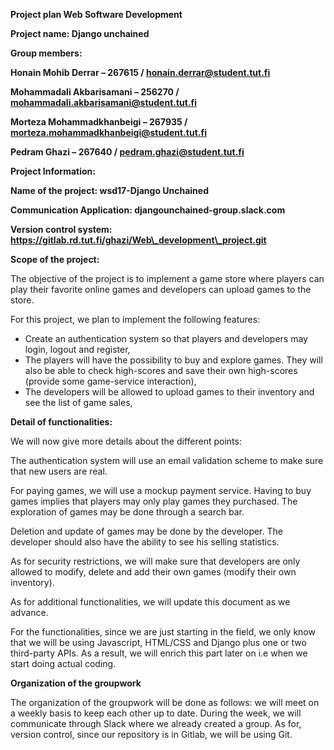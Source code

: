 **Project plan Web Software Development**

**Project name: Django unchained**

**Group members:**

**Honain Mohib Derrar – 267615 / honain.derrar@student.tut.fi**

**Mohammadali Akbarisamani – 256270 / mohammadali.akbarisamani@student.tut.fi**

**Morteza Mohammadkhanbeigi – 267935 / morteza.mohammadkhanbeigi@student.tut.fi**

**Pedram Ghazi – 267640 / pedram.ghazi@student.tut.fi**

**Project Information:**

**Name of the project: wsd17-Django Unchained**

**Communication Application: djangounchained-group.slack.com**

**Version control system: https://gitlab.rd.tut.fi/ghazi/Web\_development\_project.git**

**Scope of the project:**

The objective of the project is to implement a game store where players can play their favorite online games and developers can upload games to the store.

For this project, we plan to implement the following features:

- Create an authentication system so that players and developers may login, logout and register,
- The players will have the possibility to buy and explore games. They will also be able to check high-scores and save their own high-scores (provide some game-service interaction),
- The developers will be allowed to upload games to their inventory and see the list of game sales,

**Detail of functionalities:**

We will now give more details about the different points:

The authentication system will use an email validation scheme to make sure that new users are real.

For paying games, we will use a mockup payment service. Having to buy games implies that players may only play games they purchased. The exploration of games may be done through a search bar.

Deletion and update of games may be done by the developer. The developer should also have the ability to see his selling statistics.

As for security restrictions, we will make sure that developers are only allowed to modify, delete and add their own games (modify their own inventory).

As for additional functionalities, we will update this document as we advance.

For the functionalities, since we are just starting in the field, we only know that we will be using Javascript, HTML/CSS and Django plus one or two third-party APIs. As a result, we will enrich this part later on i.e when we start doing actual coding.

**Organization of the groupwork**

The organization of the groupwork will be done as follows: we will meet on a weekly basis to keep each other up to date. During the week, we will communicate through Slack where we already created a group. As for, version control, since our repository is in Gitlab, we will be using Git.